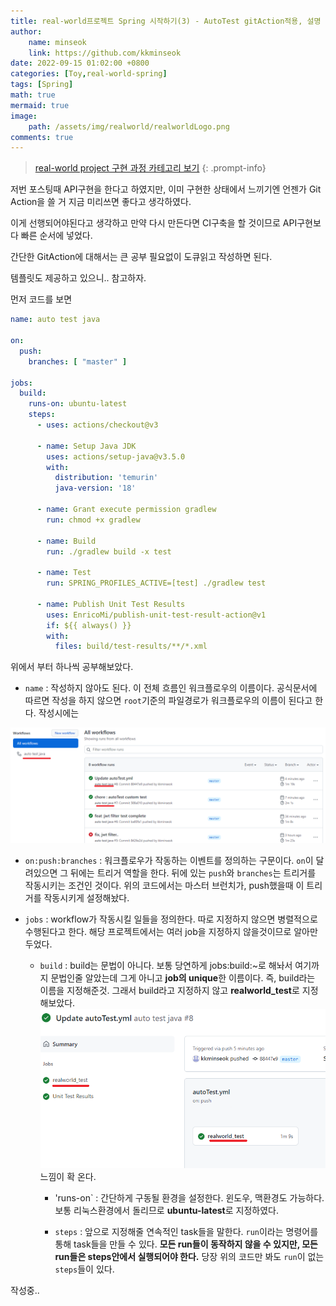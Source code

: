 ```yaml
---
title: real-world프로젝트 Spring 시작하기(3) - AutoTest gitAction적용, 설명
author: 
    name: minseok
    link: https://github.com/kkminseok
date: 2022-09-15 01:02:00 +0800
categories: [Toy,real-world-spring]
tags: [Spring]
math: true
mermaid: true
image: 
    path: /assets/img/realworld/realworldLogo.png
comments: true
---
```


> [real-world project 구현 과정 카테고리 보기](https://kkminseok.github.io/categories/real-world-spring/)
{: .prompt-info}


저번 포스팅때 API구현을 한다고 하였지만, 이미 구현한 상태에서 느끼기엔 언젠가 Git Action을 쓸 거 지금 미리쓰면 좋다고 생각하였다.

이게 선행되어야된다고 생각하고 만약 다시 만든다면 CI구축을 할 것이므로 API구현보다 빠른 순서에 넣었다.

간단한 GitAction에 대해서는 큰 공부 필요없이 도큐읽고 작성하면 된다.

템플릿도 제공하고 있으니.. 참고하자.

먼저 코드를 보면

```yml
name: auto test java

on:
  push:
    branches: [ "master" ]

jobs:
  build:
    runs-on: ubuntu-latest
    steps:
      - uses: actions/checkout@v3

      - name: Setup Java JDK
        uses: actions/setup-java@v3.5.0
        with:
          distribution: 'temurin'
          java-version: '18'
          
      - name: Grant execute permission gradlew
        run: chmod +x gradlew
        
      - name: Build
        run: ./gradlew build -x test
      
      - name: Test
        run: SPRING_PROFILES_ACTIVE=[test] ./gradlew test
      
      - name: Publish Unit Test Results
        uses: EnricoMi/publish-unit-test-result-action@v1
        if: ${{ always() }}
        with:
          files: build/test-results/**/*.xml
```

위에서 부터 하나씩 공부해보았다.

- `name` : 작성하지 않아도 된다. 이 전체 흐름인 워크플로우의 이름이다. 공식문서에 따르면 작성을 하지 않으면 `root`기준의 파일경로가 워크플로우의 이름이 된다고 한다. 작성시에는

![](/assets/img/realworld/workflow_name.png)


- `on:push:branches` : 워크플로우가 작동하는 이벤트를 정의하는 구문이다. `on`이 달려있으면 그 뒤에는 트리거 역할을 한다. 뒤에 있는 `push`와 `branches`는 트리거를 작동시키는 조건인 것이다. 위의 코드에서는 마스터 브런치가, push했을때 이 트리거를 작동시키게 설정해놨다.

- `jobs` : workflow가 작동시킬 일들을 정의한다. 따로 지정하지 않으면 병렬적으로 수행된다고 한다. 해당 프로젝트에서는 여러 job을 지정하지 않을것이므로 알아만 두었다.
    - `build` : build는 문법이 아니다. 보통 당연하게 jobs:build:~로 해놔서 여기까지 문법인줄 알았는데 그게 아니고 **job의 unique**한 이름이다. 즉, build라는 이름을 지정해준것. 그래서 build라고 지정하지 않고 **realworld_test**로 지정해보았다. 
    ![](/assets/img/realworld/workflow_job_name.png)
    느낌이 확 온다. 
        - 'runs-on` : 간단하게 구동될 환경을 설정한다. 윈도우, 맥환경도 가능하다. 보통 리눅스환경에서 돌리므로 **ubuntu-latest**로 지정하였다.

        - `steps` : 앞으로 지정해줄 연속적인 task들을 말한다. `run`이라는 명령어를 통해 task들을 만들 수 있다. **모든 run들이 동작하지 않을 수 있지만, 모든 run들은 steps안에서 실행되어야 한다.** 당장 위의 코드만 봐도 `run`이 없는 `steps`들이 있다. 

작성중..